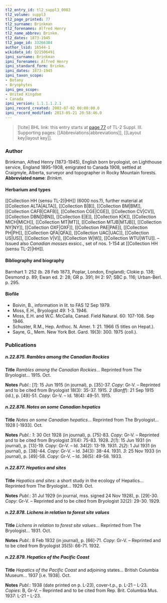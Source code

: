 ```yaml
---
tl2_entry_id: tl2_suppl3_0083
tl2_volume: suppl3
tl2_page_printed: 77
tl2_surname: Brinkman
tl2_forenames: Alfred Henry
tl2_name_abbrev: Brinkm.
tl2_dates: 1873-1945
tl2_page_id: 33266384
author_lsid: 16544-1
wikidata_id: Q21506491
ipni_surname: Brinkman
ipni_forenames: Alfred Henry
ipni_standard_form: Brinkm.
ipni_dates: 1873-1945
ipni_taxon_scope: 
- Botany
- Bryophytes
ipni_geo_scope: 
- United Kingdom
- Canada
ipni_version: 1.1.1.1.2.1
ipni_record_created: 2003-07-02 00:00:00.0
ipni_record_modified: 2013-05-21 20:58:46.0
---
```



> [!cite] BHL link: this entry starts at [page 77](https://www.biodiversitylibrary.org/page/33266384) of TL-2 Suppl. III.
> Supporting pages: [[Abbreviations|abbreviations]], [[Layout key|layout key]].

### Author

Brinkman, Alfred Henry (1873-1945), English born bryologist, on Lighthouse service, England 1895-1908, emigrated to Canada 1908, settled at Craigmyle, Alberta, surveyor and topographer in Rocky Mountain forests. 
**Abbreviated name**: *Brinkm.*

#### Herbarium and types

[[Collection HH (sensu TL-2)|HH]] (6000 nos.?), further material at [[Collection ALTA|ALTA]], [[Collection B|B]], [[Collection BM|BM]], [[Collection CAFB|CAFB]], [[Collection CGE|CGE]], [[Collection CV|CV]], [[Collection DBN|DBN]], [[Collection E|E]], [[Collection K|K]], [[Collection MICH|MICH]], [[Collection MT|MT]], [[Collection MTJB|MTJB]], [[Collection NY|NY]], [[Collection OXF|OXF]], [[Collection PAE|PAE]], [[Collection PH|PH]], [[Collection QFA|QFA]], [[Collection UAC|UAC]], [[Collection US|US]], [[Collection V|V]], [[Collection W|W]], [[Collection WTU|WTU]]. – Issued also *Canadian mosses* exsicc., set of nos. 1-154 at [[Collection HH (sensu TL-2)|HH]].

#### Bibliography and biography

Barnhart 1: 252 (b. 28 Feb 1873, Poplar, London, England); Clokie p. 138; Desmond p. 89; Ewan ed. 2: 28; GR p. 391; IH 2: 97; SBC p. 116; Urban-Berl. p. 295.

#### Biofile

- Boivin, B., information in lit. to FAS 12 Sep 1979.
- Moss, E.H., Bryologist 49: 1-3. 1946.
- Moss, E.H. and W.C. McCalla, Canad. Field Natural. 60: 107-108. Sep 1946.
- Schuster, R.M., Hep. Anthoc. N. Amer. 1: 21. 1966 (5 titles on Hepat.).
- Sayre, G., Mem. New York Bot. Gard. 19(3): 300. 1975 (coll.).

### Publications

##### n.22.875. Rambles among the Canadian Rockies

**Title**
*Rambles among the Canadian Rockies*... Reprinted from The Bryologist... 1915. Oct.

**Notes**
*Publ*.: \[*1*\]: 15 Jun 1915 (in journal), p. \[35\]-37. *Copy*: Gr-V. – Reprinted and to be cited from Bryologist 18(3): 35-37. 1915.
*2* (*Banff*): 21 Sep 1915 (id.), p. \[49\]-51. *Copy*: Gr-V. – Id. 18(4): 49-51. 1915.

##### n.22.876. Notes on some Canadian hepatics

**Title**
*Notes on some Canadian hepatics*... Reprinted from The Bryologist... 1928 \[-1933\]. Oct.

**Notes**
*Publ.: 1*: 30 Oct 1928 (in journal), p. \[75\]-83. *Copy*: Gr-V. – Reprinted and to be cited from Bryologist 31(4): 75-83. 1928.
*2*(*1*): 15 Jun 1931 (in journal), p. \[13\]-19. *Copy*: Gr-V. – Id. 34(2): 13-19. 1931.
*2*(*2*): 1 Jul 1931 (in journal), p. \[38\]-44. *Copy*: Gr-V. – Id. 34(3): 38-44. 1931.
*3*: 25 Nov 1933 (in journal), p. \[49\]-58. *Copy*: Gr-V. – Id. 36(5): 49-58. 1933.

##### n.22.877. Hepatics and sites

**Title**
*Hepatics and sites*: a short study in the ecology of Hepatics... Reprinted from The Bryologist... 1929. Oct.

**Notes**
*Publ*.: 31 Jul 1929 (in journal, mss. signed 24 Nov 1928), p. \[29\]-30. *Copy*: Gr-V. – Reprinted and to be cited from Bryologist 32(2): 29-30. 1929.

##### n.22.878. Lichens in relation to forest site values

**Title**
*Lichens in relation to forest site values*... Reprinted from The Bryologist... 1931. Oct.

**Notes**
*Publ*.: 8 Feb 1932 (in journal), p. \[66\]-71. *Copy*: Gr-V. – Reprinted and to be cited from Bryologist 35(5): 66-71. 1932.

##### n.22.879. Hepatics of the Pacific Coast

**Title**
*Hepatics of the Pacific Coast* and adjoining states... British Columbia Museum... 1937 \[i.e. 1938\]. Oct.

**Notes**
*Publ*.: 1938 (date printed on p. L-23), cover-t.p., p. L-21 – L-23. *Copies*: B, Gr-V. – Reprinted and to be cited from Rep. Brit. Columbia Mus. 1937: L-21 – L-23.

